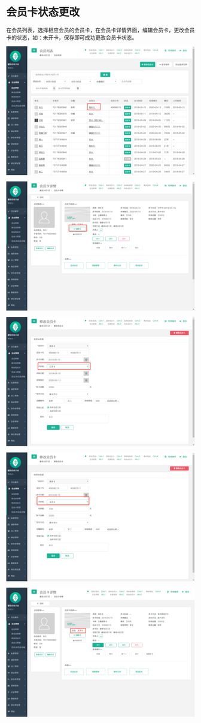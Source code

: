 # 会员卡状态更改

 在会员列表，选择相应会员的会员卡，在会员卡详情界面，编辑会员卡，更改会员卡的状态，如：未开卡，保存即可成功更改会员卡状态。

![](../.gitbook/assets/1%20%2836%29.png)

![](../.gitbook/assets/2%20%2814%29.png)

![](../.gitbook/assets/3%20%2815%29.png)

![](../.gitbook/assets/4%20%282%29.png)

![](../.gitbook/assets/5%20%282%29.png)

